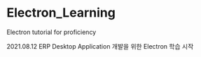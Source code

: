 # Electron_Learning
Electron tutorial for proficiency

2021.08.12
ERP Desktop Application 개발을 위한 Electron 학습 시작
